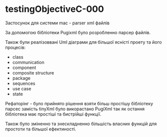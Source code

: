 # testingObjectiveC-000

Застосунок для системи mac - parser xml файлів

За допомогою бібліотеки Pugixml було розробленно парсер файлів. 

Також були реалізоввані Uml діаграми для більшої ясністі проету та його процесів: 
- class  
- communication 
- component 
- composite structure
- package
- sequences 
- use case
- state

Рефаторінг - було прийнято рішення взяти більш простішу бібліотеку парсес замість tinyXml було викорастано PugiXml так як остання бібліотека
має простіші та бистрійші функції. 

Також було зміненно та знескладненно більшість власних функцій для простоти та більшої ефектиності. 
